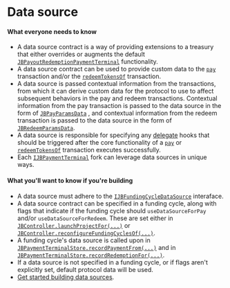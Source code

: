 # Data source

#### What everyone needs to know

* A data source contract is a way of providing extensions to a treasury that either overrides or augments the default [`JBPayoutRedemptionPaymentTerminal`](/api/contracts/or-abstract/jbpayoutredemptionpaymentterminal/) functionality.
* A data source contract can be used to provide custom data to the [`pay`](/api/contracts/or-abstract/jbpayoutredemptionpaymentterminal/write/pay.md) transaction and/or the [`redeemTokensOf`](/api/contracts/or-abstract/jbpayoutredemptionpaymentterminal/write/redeemtokensof.md) transaction.
* A data source is passed contextual information from the transactions, from which it can derive custom data for the protocol to use to affect subsequent behaviors in the pay and redeem transactions. Contextual information from the pay transaction is passed to the data source in the form of [`JBPayParamsData`](/api/data-structures/jbpayparamsdata.md) , and contextual information from the redeem transaction is passed to the data source in the form of [`JBRedeemParamsData`](/api/data-structures/jbredeemparamsdata.md).
* A data source is responsible for specifying any [delegate](delegate.md) hooks that should be triggered after the core functionality of a [`pay`](/api/contracts/or-abstract/jbpayoutredemptionpaymentterminal/write/pay.md) or [`redeemTokensOf`](/api/contracts/or-abstract/jbpayoutredemptionpaymentterminal/write/redeemtokensof.md) transaction executes successfully.
* Each [`IJBPaymentTerminal`](/api/interfaces/ijbpaymentterminal.md) fork can leverage data sources in unique ways.

#### What you'll want to know if you're building

* A data source must adhere to the [`IJBFundingCycleDataSource`](/api/interfaces/ijbfundingcycledatasource.md) interaface.
* A data source contract can be specified in a funding cycle, along with flags that indicate if the funding cycle should `useDataSourceForPay` and/or `useDataSourceForRedeem`. These are set either in [`JBController.launchProjectFor(...)`](/api/contracts/or-controllers/jbcontroller/write/launchprojectfor.md) or [`JBController.reconfigureFundingCyclesOf(...)`](/api/contracts/or-controllers/jbcontroller/write/reconfigurefundingcyclesof.md).
* A funding cycle's data source is called upon in [`JBPaymentTerminalStore.recordPaymentFrom(...)`](/api/contracts/jbpaymentterminalstore/write/recordpaymentfrom.md) and in [`JBPaymentTerminalStore.recordRedemptionFor(...)`](/api/contracts/jbpaymentterminalstore/write/recordredemptionfor.md).
* If a data source is not specified in a funding cycle, or if flags aren't explicitly set, default protocol data will be used.
* [Get started building data sources](/build/treasury-extensions/data-source.md).
